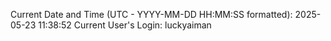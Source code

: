 Current Date and Time (UTC - YYYY-MM-DD HH:MM:SS formatted): 2025-05-23 11:38:52
Current User's Login: luckyaiman
